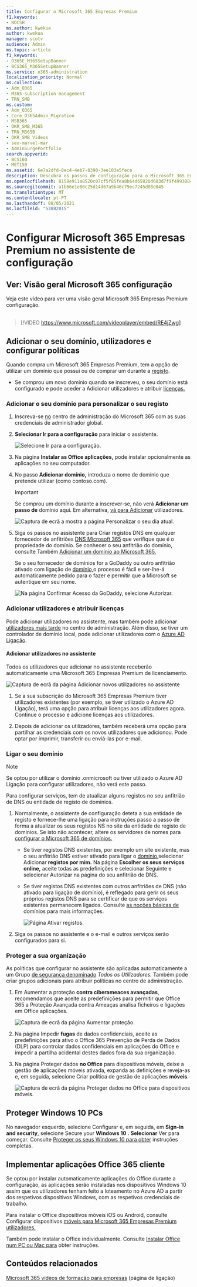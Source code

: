 ```yaml
---
title: Configurar o Microsoft 365 Empresas Premium
f1.keywords:
- NOCSH
ms.author: kwekua
author: kwekua
manager: scotv
audience: Admin
ms.topic: article
f1_keywords:
- O365E_M365SetupBanner
- BCS365_M365SetupBanner
ms.service: o365-administration
localization_priority: Normal
ms.collection:
- Adm_O365
- M365-subscription-management
- TRN_SMB
ms.custom:
- Adm_O365
- Core_O365Admin_Migration
- MSB365
- OKR_SMB_M365
- TRN_M365B
- OKR_SMB_Videos
- seo-marvel-mar
- AdminSurgePortfolio
search.appverid:
- BCS160
- MET150
ms.assetid: 6e7a2dfd-8ec4-4eb7-8390-3ee103e5fece
description: Descubra os passos de configuração para o Microsoft 365 Empresas Premium, incluindo adicionar um domínio e utilizadores, configurar políticas de segurança e muito mais.
ms.openlocfilehash: 8158e911a8520c07cf5f85fea8b64d65820d603d7f9f49938849ff2df6fc45ed
ms.sourcegitcommit: a1b66e1e80c25d14d67a9b46c79ec7245d88e045
ms.translationtype: MT
ms.contentlocale: pt-PT
ms.lasthandoff: 08/05/2021
ms.locfileid: "53882015"
---
```

# <a name="set-up-microsoft-365-business-premium-in-the-setup-wizard"></a>Configurar Microsoft 365 Empresas Premium no assistente de configuração

## <a name="watch-overview-of-microsoft-365-setup"></a>Ver: Visão geral Microsoft 365 configuração

Veja este vídeo para ver uma visão geral Microsoft 365 Empresas Premium configuração.<br><br>

> [!VIDEO https://www.microsoft.com/videoplayer/embed/RE4jZwg] 

## <a name="add-your-domain-users-and-set-up-policies"></a>Adicionar o seu domínio, utilizadores e configurar políticas

Quando compra um Microsoft 365 Empresas Premium, tem a opção de utilizar um domínio que possui ou de comprar um durante a [registo](sign-up.md).

- Se comprou um novo domínio quando se inscreveu, o seu domínio está configurado e pode aceder a Adicionar utilizadores e atribuir [licenças.](#add-users-and-assign-licenses)

### <a name="add-your-domain-to-personalize-sign-in"></a>Adicionar o seu domínio para personalizar o seu registo

1. Inscreva-se [no](https://admin.microsoft.com) centro de administração do Microsoft 365 com as suas credenciais de administrador global. 

2. **Selecionar Ir para a configuração** para iniciar o assistente.

    ![Selecione Ir para a configuração.](../media/gotosetupinadmincenter.png)

3. Na página **Instalar as Office aplicações,** pode instalar opcionalmente as aplicações no seu computador.
    
4. No passo **Adicionar domínio,** introduza o nome de domínio que pretende utilizar (como contoso.com).

    > [!IMPORTANT]
    > Se comprou um domínio durante a inscrever-se, não verá **Adicionar um passo de** domínio aqui. Em alternativa, [vá para Adicionar](#add-users-and-assign-licenses) utilizadores.

    ![Captura de ecrã a mostra a página Personalizar o seu dia atual.](../media/adddomain.png)

    
4. Siga os passos no assistente para Criar registos DNS em qualquer fornecedor de anfitriões [DNS Microsoft 365](/office365/admin/get-help-with-domains/create-dns-records-at-any-dns-hosting-provider) que verifique que é o propriedade do domínio. Se conhecer o seu anfitrião do domínio, consulte Também [Adicionar um domínio ao Microsoft 365.](/microsoft-365/admin/setup/add-domain)

    Se o seu fornecedor de domínios for a GoDaddy ou outro anfitrião ativado com ligação de [domínio,](/office365/admin/get-help-with-domains/domain-connect)o processo é fácil e ser-lhe-á automaticamente pedido para o fazer e permitir que a Microsoft se autentique em seu nome.

    ![Na página Confirmar Acesso da GoDaddy, selecione Autorizar.](../media/godaddyauth.png)

### <a name="add-users-and-assign-licenses"></a>Adicionar utilizadores e atribuir licenças

Pode adicionar utilizadores no assistente, mas também pode adicionar [utilizadores mais tarde](../admin/add-users/add-users.md) no centro de administração. Além disso, se tiver um controlador de domínio local, pode adicionar utilizadores com o [Azure AD Ligação](/azure/active-directory/hybrid/how-to-connect-install-express).

#### <a name="add-users-in-the-wizard"></a>Adicionar utilizadores no assistente

Todos os utilizadores que adicionar no assistente receberão automaticamente uma Microsoft 365 Empresas Premium de licenciamento.

![Captura de ecrã da página Adicionar novos utilizadores no assistente](../media/addnewuserspage.png)

1. Se a sua subscrição do Microsoft 365 Empresas Premium tiver utilizadores existentes (por exemplo, se tiver utilizado o Azure AD Ligação), terá uma opção para atribuir licenças aos utilizadores agora. Continue o processo e adicione licenças aos utilizadores.

2. Depois de adicionar os utilizadores, também receberá uma opção para partilhar as credenciais com os novos utilizadores que adicionou. Pode optar por imprimir, transferir ou enviá-las por e-mail.

### <a name="connect-your-domain"></a>Ligar o seu domínio

> [!NOTE]
> Se optou por utilizar o domínio .onmicrosoft ou tiver utilizado o Azure AD Ligação para configurar utilizadores, não verá este passo.
  
Para configurar serviços, tem de atualizar alguns registos no seu anfitrião de DNS ou entidade de registo de domínios.
  
1. Normalmente, o assistente de configuração deteta a sua entidade de registo e fornece-lhe uma ligação para instruções passo a passo de forma a atualizar os seus registos NS no site da entidade de registo de domínios. Se isto não acontecer, altere os servidores de nomes para [configurar o Microsoft 365 de domínios.](../admin/get-help-with-domains/change-nameservers-at-any-domain-registrar.md) 

    - Se tiver registos DNS existentes, por exemplo um site existente, mas o seu anfitrião DNS estiver ativado para ligar o [domínio,](/office365/admin/get-help-with-domains/domain-connect)selecionar Adicionar **registos por mim.** Na página **Escolher os seus serviços online,** aceite todas as  predefinições e selecionar Seguinte e selecionar Autorizar na página do seu anfitrião de DNS.
    - Se tiver registos DNS existentes com outros anfitriões de DNS (não ativado para ligação de domínio), é reflegado para gerir os seus próprios registos DNS para se certificar de que os serviços existentes permanecem ligados. Consulte [as noções básicas de](/office365/admin/get-help-with-domains/dns-basics) domínios para mais informações.

        ![Página Ativar registos.](../media/activaterecords.png)

2. Siga os passos no assistente e o e-mail e outros serviços serão configurados para si.

### <a name="protect-your-organization"></a>Proteger a sua organização 

As políticas que configurar no assistente são aplicadas automaticamente a um Grupo [de segurança denominado](/office365/admin/create-groups/compare-groups#security-groups) *Todos os Utilizadores.* Também pode criar grupos adicionais para atribuir políticas no centro de administração.

1. Em Aumentar a proteção **contra ciberameaces avançadas**, [](../security/office-365-security/defender-for-office-365.md) recomendamos que aceite as predefinições para permitir que Office 365 a Proteção Avançada contra Ameaças analisa ficheiros e ligações em Office aplicações.

    ![Captura de ecrã da página Aumentar proteção.](../media/increasetreatprotection.png)


2. Na página Impedir **fugas** de dados confidenciais, aceite as predefinições para ativo o Office 365 Prevenção de Perda de Dados (DLP) para controlar dados confidenciais em aplicações do Office e impedir a partilha acidental destes dados fora da sua organização.

3. Na página Proteger dados **no Office** para dispositivos móveis, deixe a gestão de aplicações móveis ativada, expanda as definições e reveja-as e, em seguida, selecione Criar política de gestão de aplicações **móveis**.

    ![Captura de ecrã da página Proteger dados no Office para dispositivos móveis.](../media/protectdatainmobile.png)


## <a name="secure-windows-10-pcs"></a>Proteger Windows 10 PCs

No navegador esquerdo,  selecione Configurar e, em seguida, em **Sign-in and security**, selecione Secure your **Windows 10 .** **Selecionar** Ver para começar. Consulte [Proteger os seus Windows 10 para obter](secure-win-10-pcs.md) instruções completas.

## <a name="deploy-office-365-client-apps"></a>Implementar aplicações Office 365 cliente

Se optou por instalar automaticamente aplicações do Office durante a configuração, as aplicações serão instaladas nos dispositivos Windows 10 assim que os utilizadores tenham feito a loteamento no Azure AD a partir dos respetivos dispositivos Windows, com as respetivos credenciais de trabalho.

Para instalar o Office dispositivos móveis iOS ou Android, consulte Configurar dispositivos [móveis para Microsoft 365 Empresas Premium utilizadores.](set-up-mobile-devices.md)

Também pode instalar o Office individualmente. Consulte [Instalar Office num PC ou Mac para](https://support.microsoft.com/office/4414eaaf-0478-48be-9c42-23adc4716658) obter instruções.

## <a name="related-content"></a>Conteúdos relacionados

[Microsoft 365 vídeos de formação para empresas](../business-video/index.yml) (página de ligação)
